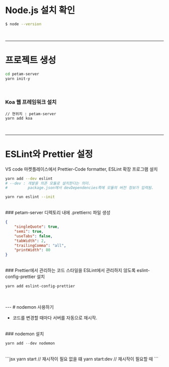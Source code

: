 # Node.js 설치 확인

```bash
$ node --version
```

<br/>

---

# 프로젝트 생성

```bash
cd petam-server
yarn init-y
```
<br/>

### Koa 웹 프레임워크 설치

```shell
// 현위치 : petam-server
yarn add koa
```
<br/>

---


# ESLint와 Prettier 설정

VS code 마켓플레이스에서 Prettier-Code formatter, ESLint 확장 프로그램 설치

```bash
yarn add --dev eslint
# --dev : 개발용 의존 모듈로 설치한다는 의미.
#         package.json에서 devDependencies쪽에 모듈의 버전 정보가 입력됨.

yarn run eslint --init
```
<br/>
### petam-server 디렉토리 내에 .prettierrc 파일 생성

```json
{
	"singleQuote": true,
	"semi": true,
	"useTabs": false,
	"tabWidth": 2,
	"trailingComma": "all",
	"printWidth": 80
}
```
<br/>
### Prettier에서 관리하는 코드 스타일을 ESLint에서 관리하지 않도록 eslint-config-prettier 설치

```bash
yarn add eslint-config-prettier
```
<br/>
<br/>
---
# nodemon 사용하기

- 코드를 변경할 때마다 서버를 자동으로 재시작.

<br/>
### nodemon 설치

```jsx
yarn add --dev nodemon
```
<br/>
```jsx
yarn start  // 재시작이 필요 없을 떄
yarn start:dev  // 재시작이 필요할 때
```